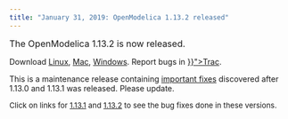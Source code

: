 ```yaml
---
title: "January 31, 2019: OpenModelica 1.13.2 released"
---
```

<p><span style="font-size: 12pt;">The OpenModelica 1.13.2 is now released.<br /></span></p>
<p>Download <a href="/download/download-linux">Linux</a>, <a href="/download/download-mac">Mac</a>, <a href="/download/download-windows">Windows</a>. Report bugs in <a href="{{< param "bugreporting" >}}">Trac</a>.</p>
<p>This is a maintenance release containing <a href="https://trac.openmodelica.org/OpenModelica/query?milestone=1.13.2&amp;group=status&amp;order=priority">important fixes</a> discovered after 1.13.0 and 1.13.1 was released. Please update.</p>
<p><span style="font-size: 10pt;">Click on links for&nbsp;<span style="font-size: 13.3333px;"><a href="https://trac.openmodelica.org/OpenModelica/query?milestone=1.13.1&amp;group=status&amp;order=priority">1.13.1</a> and&nbsp;</span><a href="https://trac.openmodelica.org/OpenModelica/query?milestone=1.13.2&amp;group=status&amp;order=priority">1.13.2</a>&nbsp;to see the bug fixes done in these versions</span><span style="font-size: 10pt;">.<br /></span><span style="font-size: 10pt;"><br /></span></p>
<p>&nbsp;</p>
<p>&nbsp;</p>
